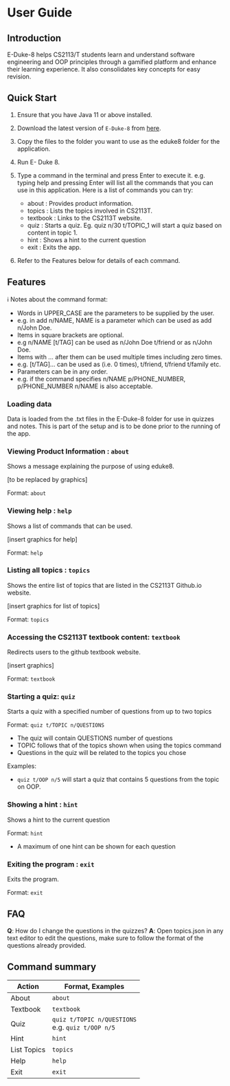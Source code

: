 # User Guide

## Introduction

E-Duke-8 helps CS2113/T students learn and understand software engineering and OOP principles through a gamified
platform and enhance their learning experience. It also consolidates key concepts for easy revision.

## Quick Start

1. Ensure that you have Java 11 or above installed.
2. Download the latest version of `E-Duke-8` from [here](https://github.com/AY2021S1-CS2113T-F12-3/tp/releases).
3. Copy the files to the folder you want to use as the eduke8 folder for the application.
4. Run E- Duke 8.
5. Type a command in the terminal and press Enter to execute it. e.g. typing help and pressing Enter will list all the commands that you can use in this application. Here is a list of commands you can try:
   - about : Provides product information.
   - topics : Lists the topics involved in CS2113T.
   - textbook : Links to the CS2113T website.
   - quiz : Starts a quiz. Eg. quiz n/30 t/TOPIC_1 will start a quiz based on content in topic 1.
   - hint	  :   Shows a hint to the current question
   - exit : Exits the app.

6. Refer to the Features below for details of each command.

## Features 

ℹ️ Notes about the command format:
- Words in UPPER_CASE are the parameters to be supplied by the user.
- e.g. in add n/NAME, NAME is a parameter which can be used as add n/John Doe.
- Items in square brackets are optional.
- e.g n/NAME [t/TAG] can be used as n/John Doe t/friend or as n/John Doe.
- Items with …​ after them can be used multiple times including zero times.
- e.g. [t/TAG]…​ can be used as   (i.e. 0 times), t/friend, t/friend t/family etc.
- Parameters can be in any order.
- e.g. if the command specifies n/NAME p/PHONE_NUMBER, p/PHONE_NUMBER n/NAME is also acceptable.

### Loading data

Data is loaded from the .txt files in the E-Duke-8 folder for use in quizzes and notes.  This is part of the setup and is to be done prior to the running of the app.

### Viewing Product Information : `about`

Shows a message explaining the purpose of using eduke8.

[to be replaced by graphics]

Format: `about`

### Viewing help : `help`

Shows a list of commands that can be used.

[insert graphics for help]

Format: `help`

### Listing all topics : `topics`

Shows the entire list of topics that are listed in the CS2113T Github.io website.

[insert graphics for list of topics] 

Format: `topics`

### Accessing the CS2113T textbook content: `textbook`

Redirects users to the github textbook website.

[insert graphics]

Format: `textbook`

### Starting a quiz: `quiz`

Starts a quiz with a specified number of questions from up to two topics

Format: `quiz t/TOPIC n/QUESTIONS`
- The quiz will contain QUESTIONS number of questions 
- TOPIC follows that of the topics shown when using the topics command
- Questions in the quiz will be related to the topics you chose

Examples:
- `quiz t/OOP n/5` will start a quiz that contains 5 questions from the topic on OOP.  

### Showing a hint : `hint`

Shows a hint to the current question

Format: `hint`
- A maximum of one hint can be shown for each question

### Exiting the program : `exit`

Exits the program.

Format: `exit`

## FAQ
**Q**: How do I change the questions in the quizzes?
**A**: Open topics.json in any text editor to edit the questions, make sure to follow the format of the questions already provided.

## Command summary

| Action | Format, Examples |
| ------ | ---------------- |
| About       | `about`                                                |
| Textbook    | `textbook`                                             |
| Quiz        | `quiz t/TOPIC n/QUESTIONS` <br/> e.g. `quiz t/OOP n/5` |
| Hint        | `hint`                                                 |
| List Topics | `topics`                                               |
| Help        | `help`                                                 |
| Exit        | `exit`                                                 |

